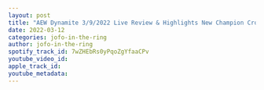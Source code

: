 ```yaml
---
layout: post
title: "AEW Dynamite 3/9/2022 Live Review & Highlights New Champion Crowned!"
date: 2022-03-12
categories: jofo-in-the-ring
author: jofo-in-the-ring
spotify_track_id: 7wZHEbRs0yPqoZgYfaaCPv
youtube_video_id: 
apple_track_id: 
youtube_metadata: 
---
```

